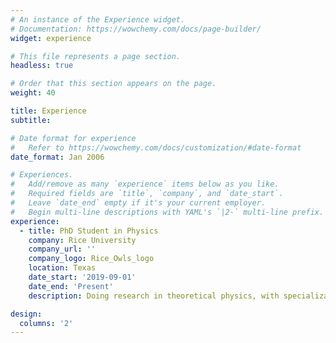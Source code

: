 ```yaml
---
# An instance of the Experience widget.
# Documentation: https://wowchemy.com/docs/page-builder/
widget: experience

# This file represents a page section.
headless: true

# Order that this section appears on the page.
weight: 40

title: Experience
subtitle:

# Date format for experience
#   Refer to https://wowchemy.com/docs/customization/#date-format
date_format: Jan 2006

# Experiences.
#   Add/remove as many `experience` items below as you like.
#   Required fields are `title`, `company`, and `date_start`.
#   Leave `date_end` empty if it's your current employer.
#   Begin multi-line descriptions with YAML's `|2-` multi-line prefix.
experience:
  - title: PhD Student in Physics
    company: Rice University
    company_url: ''
    company_logo: Rice_Owls_logo
    location: Texas
    date_start: '2019-09-01'
    date_end: 'Present'
    description: Doing research in theoretical physics, with specialization in cosmology/high-energy astrophysics.

design:
  columns: '2'
---
```

